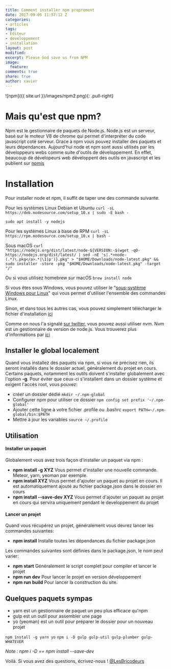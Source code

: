 ```yaml
---
title: Comment installer npm proprement
date: 2017-09-05 11:57:12 Z
categories:
- articles
tags:
- Editeur
- developpement
- installation
layout: post
modified: 
excerpt: Please God save us from NPM
image:
  feature: 
comments: true
share: true
author: xavier
---
```


![npm]({{ site.url }}/images/npm2.png){: .pull-right}

# Mais qu'est que npm? 

Npm est le gestionnaire de paquets de Node.js. Node.js est un serveur, basé sur le moteur V8 de chrome qui permet d'interpréter du code javascript coté serveur. Grace à npm vous pouvez installer des paquets et leurs dépendances. 
Aujourd'hui node et npm sont aussi utilisés par les développeurs webs comme suite d'outils de développement. En effet, beaucoup de dévelopeurs web développent des outils en javascript et les publient sur [npmjs](https://www.npmjs.com/)

# Installation

Pour installer node et npm, il suffit de taper une des commande suivante. 

Pour les systèmes Linux Debian et Ubuntu 
`curl -sL https://deb.nodesource.com/setup_10.x | sudo -E bash -`

`sudo apt install -y nodejs`

Pour les systèmes Linux à base de RPM
`curl -sL https://rpm.nodesource.com/setup_10.x | bash -`

Sous macOS
`curl "https://nodejs.org/dist/latest/node-${VERSION:-$(wget -qO- https://nodejs.org/dist/latest/ | sed -nE 's|.*>node-(.*)\.pkg</a>.*|\1|p')}.pkg" > "$HOME/Downloads/node-latest.pkg" && sudo installer -store -pkg "$HOME/Downloads/node-latest.pkg" -target "/"`

Ou si vous utilisez homebrew sur macOS
`brew install node`

Si vous êtes sous Windows, vous pouvez utiliser le "[sous-système Windows pour Linux](https://docs.microsoft.com/fr-FR/windows/wsl/install-win10)" qui vous permet d'utiliser l'ensemble des commandes Linux. 

Sinon, et dans tous les autres cas, vous pouvez simplement télécharger le fichier d'installation [ici](https://nodejs.org/en/download/)

Comme on nous l'a signalé [sur twitter](https://twitter.com/le_mulot/status/905102883431088128), vous pouvez aussi utiliser nvm. Nvm est un gestionnaire de version de node.js. Vous trouverez plus d'informations par [ici](https://github.com/creationix/nvm/blob/master/README.md)

## Installer le global localement
Quand vous installez des paquets via npm, si vous ne précisez rien, ils seront installés dans le dossier actuel, généralement du projet en cours. Certains paquets, notamment les outils doivent s'installer globalement avec l'option **-g**. Pour éviter que ceux-ci s'installent dans un dossier système et exigent l'accès root, vous pouvez:

* créer un dossier dédié 
`mkdir ~/.npm-global`
* Configurer npm pour utiliser ce dossier 
`npm config set prefix '~/.npm-global'`
* Ajouter cette ligne à votre fichier .profile ou .bashrc 
`export PATH=~/.npm-global/bin:$PATH`
* Mettre à jour les variables 
`source ~/.profile`

## Utilisation

#### Installer un paquet
Globalement vous avez trois façon d'installer un paquet via npm : 

* **npm install -g XYZ** Vous permet d'installer une nouvelle commande. Meteor, yarn, yeoman par exemple.
* **npm install XYZ** Vous permet d'ajouter un paquet au projet en cours. Il est automatiquement ajouté au fichier package.json dans le dossier en cours
* **npm install --save-dev XYZ** Vous permet d'ajouter un paquet au projet en cours qui servira uniquement pendant le developpement du projet

#### Lancer un projet
Quand vous récupérez un projet, généralement vous devrez lancer les commandes suivantes:

* **npm install** Installe toutes les dépendances du fichier package.json

Les commandes suivantes sont définies dans le package.json, le nom peut varier:
* **npm start** Généralement le script complet pour compiler et lancer le projet
* **npm run dev** Pour lancer le projet en version développement
* **npm run build** Pour lancer la construction du site.

## Quelques paquets sympas

* yarn est un gestionnaire de paquet un peu plus efficace qu'npm
* gulp est un outil pour assembler une page 
* yo (yeoman) est un outil pour préparer le dossier pour un nouveau projet

`npm install -g yarn yo`
`npm i -D gulp gulp-util gulp-plumber gulp-WHATEVER`

_Note : npm i -D == npm install --save-dev_

Voilà. Si vous avez des questions, écrivez-nous ! [@LesBricodeurs](https://twitter.com/lesbricodeurs)
